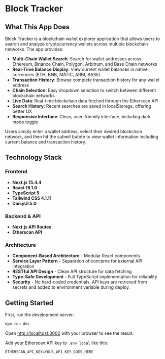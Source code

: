 # Block Tracker

## What This App Does

Block Tracker is a blockchain wallet explorer application that allows users to search and analyze cryptocurrency wallets across multiple blockchain networks. The app provides:

- **Multi-Chain Wallet Search**: Search for wallet addresses across Ethereum, Binance Chain, Polygon, Arbitrum, and Base Chain networks
- **Real-Time Balance Display**: View current wallet balances in native currencies (ETH, BNB, MATIC, ARBI, BASE)
- **Transaction History**: Browse complete transaction history for any wallet address
- **Chain Selection**: Easy dropdown selection to switch between different blockchain networks
- **Live Data**: Real-time blockchain data fetched through the Etherscan API
- **Search History**: Recent searches are saved in localStorage, offering better UX
- **Responsive Interface**: Clean, user-friendly interface, including dark mode toggle


Users simply enter a wallet address, select their desired blockchain network, and then hit the submit butotn to view wallet information including current balance and transaction history.

## Technology Stack

### Frontend
- **Next.js 15.4.4**
- **React 19.1.0**
- **TypeScript 5**
- **Tailwind CSS 4.1.11**
- **DaisyUI 5.0**

### Backend & API
- **Next.js API Routes**
- **Etherscan API**

### Architecture
- **Component-Based Architecture** - Modular React components
- **Service Layer Pattern** - Separation of concerns for external API integration
- **RESTful API Design** - Clean API structure for data fetching
- **Type-Safe Development** - Full TypeScript implementation for reliability
- **Security** - No hard-coded credentials. API keys are retrieved from secrets and added to environment variable during deploy.

## Getting Started

First, run the development server:

```bash
npm run dev
```

Open [http://localhost:3000](http://localhost:3000) with your browser to see the result.

Add your Etherscan API key to `.env.local` like this:

```
ETHERSCAN_API_KEY=YOUR_API_KEY_GOES_HERE
```
